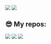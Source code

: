 ![](https://github-readme-stats.vercel.app/api?username=peach-lasagna&count_private=true&show_icons=true&theme=vue )
[![](https://github-readme-stats.vercel.app/api/top-langs/?username=peach-lasagna&theme=vue )]()
## 😎 My repos:

[![](https://github-readme-stats.vercel.app/api/pin/?username=peach-lasagna&theme=vue&repo=Idea-Manager )](https://github.com/peach-lasagna/Idea-Manager)
[![](https://github-readme-stats.vercel.app/api/pin/?username=peach-lasagna&theme=vue&repo=pypoetry-vscode )](https://github.com/peach-lasagna/pypoetry-vscode)
[![](https://github-readme-stats.vercel.app/api/pin/?username=peach-lasagna&theme=vue&repo=vkwave )](https://github.com/peach-lasagna/vkwave)
